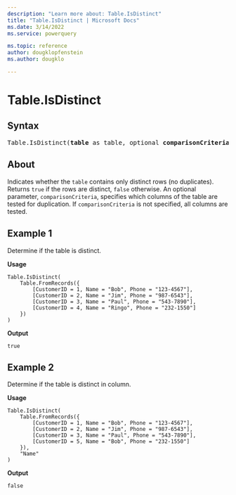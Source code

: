 ```yaml
---
description: "Learn more about: Table.IsDistinct"
title: "Table.IsDistinct | Microsoft Docs"
ms.date: 3/14/2022
ms.service: powerquery

ms.topic: reference
author: dougklopfenstein
ms.author: dougklo

---
```

# Table.IsDistinct

## Syntax

<pre>
Table.IsDistinct(<b>table</b> as table, optional <b>comparisonCriteria</b> as any) as logical  
</pre>
  
## About

Indicates whether the `table` contains only distinct rows (no duplicates). Returns `true` if the rows are distinct, `false` otherwise. An optional parameter, `comparisonCriteria`, specifies which columns of the table are tested for duplication. If `comparisonCriteria` is not specified, all columns are tested.

## Example 1

Determine if the table is distinct.

**Usage**

```powerquery-m
Table.IsDistinct(
    Table.FromRecords({
        [CustomerID = 1, Name = "Bob", Phone = "123-4567"],
        [CustomerID = 2, Name = "Jim", Phone = "987-6543"],
        [CustomerID = 3, Name = "Paul", Phone = "543-7890"],
        [CustomerID = 4, Name = "Ringo", Phone = "232-1550"]
    })
)
```

**Output**

`true`

## Example 2

Determine if the table is distinct in column.

**Usage**

```powerquery-m
Table.IsDistinct(
    Table.FromRecords({
        [CustomerID = 1, Name = "Bob", Phone = "123-4567"],
        [CustomerID = 2, Name = "Jim", Phone = "987-6543"],
        [CustomerID = 3, Name = "Paul", Phone = "543-7890"],
        [CustomerID = 5, Name = "Bob", Phone = "232-1550"]
    }),
    "Name"
)
```

**Output**

`false`
